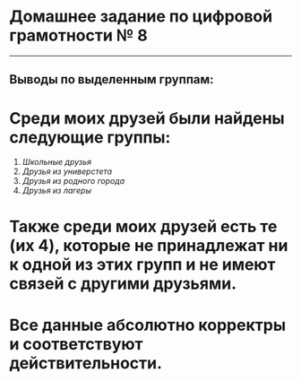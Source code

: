 # Домашнее задание по цифровой грамотности № 8
* * *
## Выводы по выделенным группам:
# Среди моих друзей были найдены следующие группы: 
1. *Школьные друзья*
2. *Друзья из универстета*
3. *Друзья из родного города*
4. *Друзья из лагеры*
# Также среди моих друзей есть те (их 4), которые не принадлежат ни к одной из этих групп и не имеют связей с другими друзьями.
# Все данные абсолютно корректры и соответствуют действительности. 
